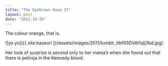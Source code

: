 ```yaml
---
title: "The Eyebrows Have It"
layout: post
date: "2011-10-19"
---
```


The colour orange, that is.

![yo yo]({{ site.baseurl }}/assets/images/2011/tumblr_ltbf93DVAt1qlj3bd.jpg)

Her look of surprise is second only to her mama’s when she found out that there is peliroja in the Kennedy blood.
